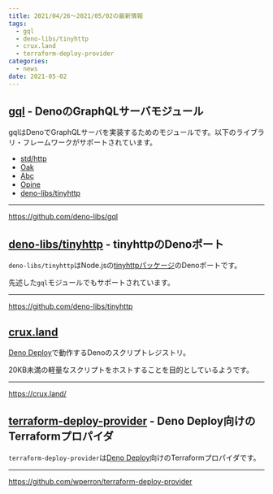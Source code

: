 ```yaml
---
title: 2021/04/26〜2021/05/02の最新情報
tags:
  - gql
  - deno-libs/tinyhttp
  - crux.land
  - terraform-deploy-provider
categories:
  - news
date: 2021-05-02
---
```


## [gql](https://github.com/deno-libs/gql) - DenoのGraphQLサーバモジュール

gqlはDenoでGraphQLサーバを実装するためのモジュールです。以下のライブラリ・フレームワークがサポートされています。

* [std/http](https://deno.land/std/http)
* [Oak](https://oakserver.github.io/oak/)
* [Abc](https://github.com/zhmushan/abc)
* [Opine](https://github.com/asos-craigmorten/opine)
* [deno-libs/tinyhttp](https://github.com/deno-libs/tinyhttp)

---

https://github.com/deno-libs/gql

## [deno-libs/tinyhttp](https://github.com/deno-libs/tinyhttp) - tinyhttpのDenoポート

`deno-libs/tinyhttp`はNode.jsの[tinyhttpパッケージ](https://github.com/talentlessguy/tinyhttp)のDenoポートです。

先述した`gql`モジュールでもサポートされています。

---

https://github.com/deno-libs/tinyhttp

## [crux.land](https://crux.land/)

[Deno Deploy](https://deno.com/deploy)で動作するDenoのスクリプトレジストリ。

20KB未満の軽量なスクリプトをホストすることを目的としているようです。

---

https://crux.land/

## [terraform-deploy-provider](https://github.com/wperron/terraform-deploy-provider) - Deno Deploy向けのTerraformプロパイダ

`terraform-deploy-provider`は[Deno Deploy](https://deno.com/deploy)向けのTerraformプロパイダです。

---

https://github.com/wperron/terraform-deploy-provider
